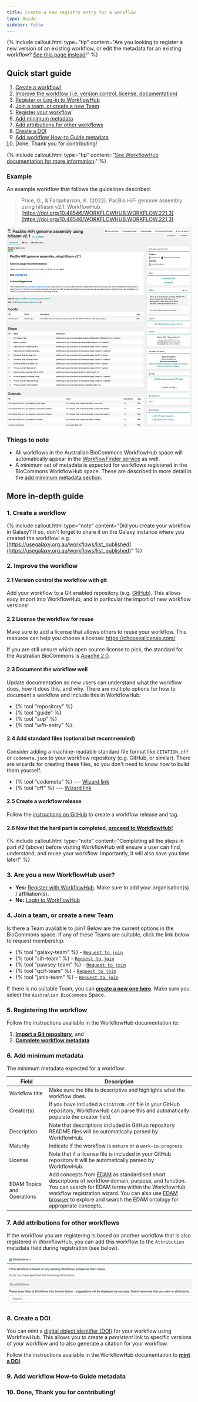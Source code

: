 ```yaml
---
title: Create a new registry entry for a workflow
type: Guide
sidebar: false
---
```



{% include callout.html type="tip" content="Are you looking to register a new version of an existing workflow, or edit the metadata for an existing workflow? [See this page instead](workflow_maintenance)!" %}


## Quick start guide

1. [Create a workflow!](#1-create-a-workflow) 
2. [Improve the workflow (i.e. version control, license, documentation)](#2-improve-the-workflow)
3. [Register or Log-in to WorkflowHub](#3-are-you-a-new-workflowhub-user)
4. [Join a team, or create a new Team](#4-join-a-team-or-create-a-new-team)
5. [Register your workflow](#5-registering-the-workflow)
6. [Add minimum metadata](#6-add-minimum-metadata)
7. [Add attributions for other workflows](#7-add-attributions-for-other-workflows)
8. [Create a DOI](#8-create-a-doi)
9. [Add workflow How-to Guide metadata](#9-add-workflow-how-to-guide-metadata)
10. Done. Thank you for contributing!

{% include callout.html type="tip" content="[See WorkflowHub documentation for more information](https://about.workflowhub.eu/docs/registering_workflows/)." %}


### Example

An example workflow that follows the guidelines described:
> Price, G., & Farquharson, K. (2022). PacBio HiFi genome assembly using hifiasm v2.1. WorkflowHub. [https://doi.org/10.48546/WORKFLOWHUB.WORKFLOW.221.3](https://doi.org/10.48546/WORKFLOWHUB.WORKFLOW.221.3)

![](images/example.png)

### Things to note

- All workflows in the Australian BioCommons WorkflowHub space will automatically appear in the [WorkflowFinder service](https://australianbiocommons.github.io/2_1_workflows.html) as well.
- A minimum set of metadata is expected for workflows registered in the BioCommons WorkflowHub space. These are described in more detail in the [add minimum metadata section](#6-add-minimum-metadata).


## More in-depth guide

### 1. Create a workflow

{% include callout.html type="note" content="Did you create your workflow in Galaxy? If so, don't forget to share it on the Galaxy instance where you created the workflow! e.g. [https://usegalaxy.org.au/workflows/list_published](https://usegalaxy.org.au/workflows/list_published)" %}

### 2. Improve the workflow


#### 2.1 Version control the workflow with git

Add your workflow to a Git enabled repository (e.g. [GitHub](https://github.com/)). This allows easy import into WorkflowHub, and in particular the import of new workflow versions!

#### 2.2 License the workflow for reuse

Make sure to add a license that allows others to reuse your workflow. This resource can help you choose a license: https://choosealicense.com/

If you are still unsure which open source license to pick, the standard for the Australian BioCommons is [Apache 2.0](https://spdx.org/licenses/Apache-2.0.html).

#### 2.3 Document the workflow well

Update documentation so new users can understand what the workflow does, how it does this, and why. There are multiple options for how to document a workflow and include this in WorkflowHub: 

- {% tool "repository" %}
- {% tool "guide" %}
- {% tool "sop" %}
- {% tool "wfh-entry" %}.

#### 2.4 Add standard files (optional but recommended)

Consider adding a machine-readable standard file format like `CITATION.cff` or `codemeta.json` to your  workflow repository (e.g. GitHub, or similar). There are wizards for creating these files, so you don't need to know how to build them yourself.

- {% tool "codemeta" %} --- [Wizard link](https://codemeta.github.io/codemeta-generator/) 
- {% tool "cff" %} --- [Wizard link](https://citation-file-format.github.io/cff-initializer-javascript/#/)

#### 2.5 Create a workflow release

Follow the [instructions on GitHub](https://docs.github.com/en/repositories/releasing-projects-on-github/about-releases) to create a workflow release and tag.

#### 2.6 Now that the hard part is completed, [proceed to WorkflowHub!](https://workflowhub.eu/)


{% include callout.html type="note" content="Completing all the steps in part #2 (above) before visiting WorkflowHub will ensure a user can find, understand, and reuse your workflow. Importantly, it will also save you time later!" %}


### 3. Are you a new WorkflowHub user?

- **Yes:** [Register with WorkflowHub](https://workflowhub.eu/signup). Make sure to add your organisation(s) / affiliation(s).
- **No:** [Login to WorkflowHub](https://workflowhub.eu/login)


### 4. Join a team, or create a new Team

Is there a Team available to join? Below are the current options in the BioCommons space. If any of these Teams are suitable, click the link below to request membership:

- {% tool "galaxy-team" %} - [`Request to join`](https://workflowhub.eu/projects/54/guided_join)
- {% tool "sih-team" %} - [`Request to join`](https://workflowhub.eu/projects/43/guided_join)
- {% tool "pawsey-team" %} - [`Request to join`](https://workflowhub.eu/projects/42/guided_join)
- {% tool "qcif-team" %} - [`Request to join`](https://workflowhub.eu/projects/41/guided_join)
- {% tool "janis-team" %} - [`Request to join`](https://workflowhub.eu/projects/48/guided_join)

If there is no suitable Team, you can [**create a new one here**](https://workflowhub.eu/projects/guided_create). Make sure you select the `Australian BioCommons` Space.


### 5. Registering the workflow

Follow the instructions available in the WorkflowHub documentation to:

1. [**Import a Git repository**](https://about.workflowhub.eu/docs/adding-files/#git), and
2. [**Complete workflow metadata**](https://about.workflowhub.eu/docs/complete-workflow-metadata/)


### 6. Add minimum metadata

The minimum metadata expected for a workflow:

| Field                      | Description|
|----------------------------|--------------------------------------------------------------------|
| Workflow title             | Make sure the title is descriptive and highlights what the workflow does.|
| Creator(s)               | If you have included a `CITATION.cff` file in your GitHub repository, WorkflowHub can parse this and automatically populate the creator field. |
| Description              | Note that descriptions included in GitHub repository README files will be automatically parsed by WorkflowHub. |
| Maturity                 | Indicate if the workflow is `mature` or a `work-in-progress`. |
| License                    | Note that if a license file is included in your GitHub repository it will be automatically parsed by WorkflowHub. |
| EDAM Topics and Operations | Add concepts from [EDAM](https://github.com/edamontology/edamontology) as standardised short descriptions of workflow domain, purpose, and function. You can search for EDAM terms within the WorkflowHub workflow registration wizard. You can also use [EDAM browser](https://edamontology.github.io/edam-browser/) to explore and search the EDAM ontology for appropriate concepts. |


### 7. Add attributions for other workflows

If the workflow you are registering is based on another workflow that is also registered in WorkflowHub, you can add this workflow to the `Attribution` metadata field during registration (see below).

![](images/attributions.png)


### 8. Create a DOI

You can mint a [digital object identifier (DOI)](https://www.doi.org/) for your workflow using WorkflowHub. This allows you to create a *persistent* link to specific versions of your workflow and to also generate a citation for your workflow.

Follow the instructions available in the WorkflowHub documentation to [**mint a DOI**](https://about.workflowhub.eu/docs/citable/).


### 9. Add workflow How-to Guide metadata

### 10. Done, Thank you for contributing!

